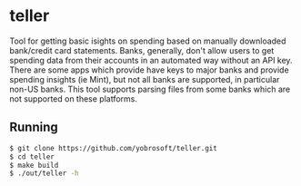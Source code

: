 # teller

Tool for getting basic isights on spending based on manually downloaded bank/credit card statements. Banks, generally, don't allow users to get spending data from their accounts in an automated way without an API key. There are some apps which provide have keys to major banks and provide spending insights (ie Mint), but not all banks are supported, in particular non-US banks. This tool supports parsing files from some banks which are not supported on these platforms.

## Running

```bash
$ git clone https://github.com/yobrosoft/teller.git
$ cd teller
$ make build
$ ./out/teller -h
```
